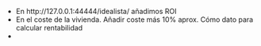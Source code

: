 <ul>
  <li>En http://127.0.0.1:44444/idealista/ añadimos ROI</li>
  <li>En el coste de la vivienda. Añadir coste más 10% aprox. Cómo dato para calcular rentabilidad</li>
  <li></li>
</ul>
